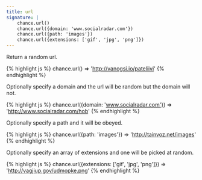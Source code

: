 ```yaml
---
title: url
signature: |
    chance.url()
    chance.url({domain: 'www.socialradar.com'})
    chance.url({path: 'images'})
    chance.url({extensions: ['gif', 'jpg', 'png']})
---
```


Return a random url.

{% highlight js %}
chance.url()
=> 'http://vanogsi.io/pateliivi'
{% endhighlight %}

Optionally specify a domain and the url will be random but the domain will not.

{% highlight js %}
chance.url({domain: 'www.socialradar.com'})
=> 'http://www.socialradar.com/hob'
{% endhighlight %}

Optionally specify a path and it will be obeyed.

{% highlight js %}
chance.url({path: 'images'})
=> 'http://tainvoz.net/images'
{% endhighlight %}

Optionally specify an array of extensions and one will be picked at random.

{% highlight js %}
chance.url({extensions: ['gif', 'jpg', 'png']})
=> 'http://vagjiup.gov/udmopke.png'
{% endhighlight %}
